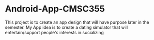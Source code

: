 # Android-App-CMSC355
This project is to create an app design that will have purpose later in the semester.
My App idea is to create a dating simulator that will entertain/support people's interests in socializing